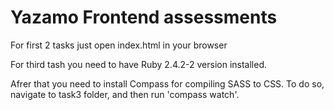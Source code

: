 # Yazamo Frontend assessments

For first 2 tasks just open index.html in your browser

For third tash you need to have Ruby 2.4.2-2 version installed.

Afrer that you need to install Compass for compiling SASS to CSS.
To do so, navigate to task3 folder, and then run 'compass watch'.